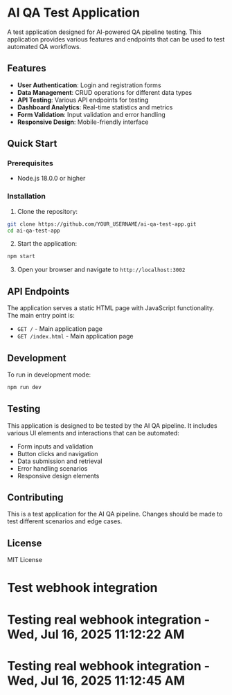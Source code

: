 # AI QA Test Application

A test application designed for AI-powered QA pipeline testing. This application provides various features and endpoints that can be used to test automated QA workflows.

## Features

- **User Authentication**: Login and registration forms
- **Data Management**: CRUD operations for different data types
- **API Testing**: Various API endpoints for testing
- **Dashboard Analytics**: Real-time statistics and metrics
- **Form Validation**: Input validation and error handling
- **Responsive Design**: Mobile-friendly interface

## Quick Start

### Prerequisites

- Node.js 18.0.0 or higher

### Installation

1. Clone the repository:

```bash
git clone https://github.com/YOUR_USERNAME/ai-qa-test-app.git
cd ai-qa-test-app
```

2. Start the application:

```bash
npm start
```

3. Open your browser and navigate to `http://localhost:3002`

## API Endpoints

The application serves a static HTML page with JavaScript functionality. The main entry point is:

- `GET /` - Main application page
- `GET /index.html` - Main application page

## Development

To run in development mode:

```bash
npm run dev
```

## Testing

This application is designed to be tested by the AI QA pipeline. It includes various UI elements and interactions that can be automated:

- Form inputs and validation
- Button clicks and navigation
- Data submission and retrieval
- Error handling scenarios
- Responsive design elements

## Contributing

This is a test application for the AI QA pipeline. Changes should be made to test different scenarios and edge cases.

## License

MIT License
# Test webhook integration
# Testing real webhook integration - Wed, Jul 16, 2025 11:12:22 AM
# Testing real webhook integration - Wed, Jul 16, 2025 11:12:45 AM
